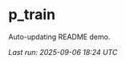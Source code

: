 # p_train

Auto-updating README demo.

<!--START_SECTION:status-->
_Last run: 2025-09-06 18:24 UTC_
<!--END_SECTION:status-->




















































































































































































































































































































































































































